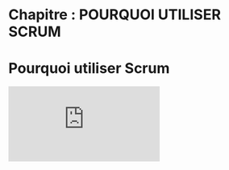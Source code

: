 # Chapitre : POURQUOI UTILISER SCRUM


# Pourquoi utiliser Scrum

<iframe allowfullscreen="true" frameborder="0" src="https://www.youtube.com/embed/aF-6Kubaai0"></iframe>
